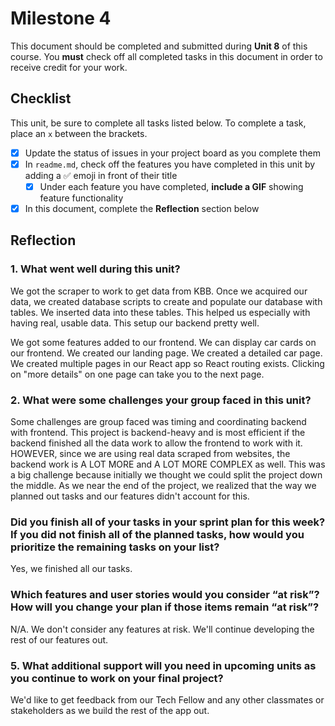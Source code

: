 # Milestone 4

This document should be completed and submitted during **Unit 8** of this course. You **must** check off all completed tasks in this document in order to receive credit for your work.

## Checklist

This unit, be sure to complete all tasks listed below. To complete a task, place an `x` between the brackets.

- [X] Update the status of issues in your project board as you complete them
- [X] In `readme.md`, check off the features you have completed in this unit by adding a ✅ emoji in front of their title
  - [X] Under each feature you have completed, **include a GIF** showing feature functionality
- [X] In this document, complete the **Reflection** section below

## Reflection

### 1. What went well during this unit?

We got the scraper to work to get data from KBB. Once we acquired our data, we created database scripts to create and populate our database with tables. We inserted data into these tables. This helped us especially with having real, usable data. This setup our backend pretty well. 

We got some features added to our frontend. We can display car cards on our frontend. We created our landing page. We created a detailed car page. We created multiple pages in our React app so React routing exists. Clicking on "more details" on one page can take you to the next page.

### 2. What were some challenges your group faced in this unit?

Some challenges are group faced was timing and coordinating backend with frontend. This project is backend-heavy and is most efficient if the backend finished all the data work to allow the frontend to work with it. HOWEVER, since we are using real data scraped from websites, the backend work is A LOT MORE and A LOT MORE COMPLEX as well. This was a big challenge because initially we thought we could split the project down the middle. As we near the end of the project, we realized that the way we planned out tasks and our features didn't account for this.

### Did you finish all of your tasks in your sprint plan for this week? If you did not finish all of the planned tasks, how would you prioritize the remaining tasks on your list?

Yes, we finished all our tasks.

### Which features and user stories would you consider “at risk”? How will you change your plan if those items remain “at risk”?

N/A. We don't consider any features at risk. We'll continue developing the rest of our features out.

### 5. What additional support will you need in upcoming units as you continue to work on your final project?

We'd like to get feedback from our Tech Fellow and any other classmates or stakeholders as we build the rest of the app out.